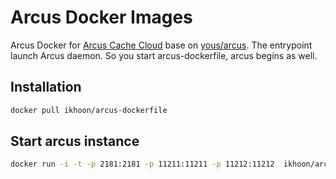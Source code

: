 # Arcus Docker Images

Arcus Docker for [Arcus Cache Cloud](https://github.com/naver/arcus)  base on [yous/arcus](https://hub.docker.com/r/yous/arcus/).
The entrypoint launch Arcus daemon. So you start arcus-dockerfile, arcus begins as well.

## Installation

``` sh
docker pull ikhoon/arcus-dockerfile
```

## Start arcus instance

``` sh
docker run -i -t -p 2181:2181 -p 11211:11211 -p 11212:11212  ikhoon/arcus-dockerfile
```

